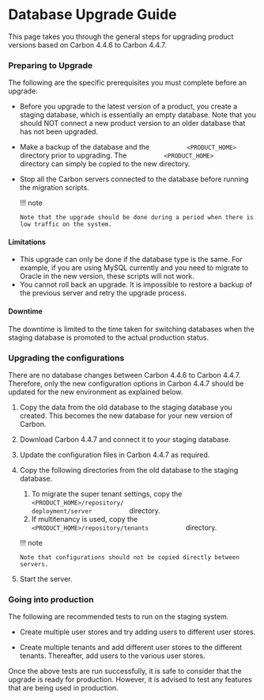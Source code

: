 # Database Upgrade Guide

This page takes you through the general steps for upgrading product
versions based on Carbon 4.4.6 to Carbon 4.4.7.

### Preparing to Upgrade

The following are the specific prerequisites you must complete before an
upgrade:

-   Before you upgrade to the latest version of a product, you create a
    staging database, which is essentially an empty database. Note that
    you should NOT connect a new product version to an older database
    that has not been upgraded.

-   Make a backup of the database and the
    `           <PRODUCT_HOME>          ` directory prior to upgrading.
    The `           <PRODUCT_HOME>          ` directory can simply be
    copied to the new directory.

-   Stop all the Carbon servers connected to the database before running
    the migration scripts.

    !!! note
    
        Note that the upgrade should be done during a period when there is
        low traffic on the system.
    

#### Limitations

-   This upgrade can only be done if the database type is the same. For
    example, if you are using MySQL currently and you need to migrate to
    Oracle in the new version, these scripts will not work.
-   You cannot roll back an upgrade. It is impossible to restore a
    backup of the previous server and retry the upgrade process.

#### Downtime

The downtime is limited to the time taken for switching databases when
the staging database is promoted to the actual production status.

### Upgrading the configurations

There are no database changes between Carbon 4.4.6 to Carbon 4.4.7.
Therefore, only the new configuration options in Carbon 4.4.7 should be
updated for the new environment as explained below.

1.  Copy the data from the old database to the staging database you
    created. This becomes the new database for your new version of
    Carbon.
2.  Download Carbon 4.4.7 and connect it to your staging database.

3.  Update the configuration files in Carbon 4.4.7 as required.

4.  Copy the following directories from the old database to the staging
    database.

    1.  To migrate the super tenant settings, copy the
        `            <PRODUCT_HOME>/repository/           `
        `            deployment/server           ` directory.
    2.  If multitenancy is used, copy the
        `            <PRODUCT_HOME>/repository/tenants           `
        directory.

    !!! note
    
        Note that configurations should not be copied directly between
        servers.
    

5.  Start the server.

### Going into production

The following are recommended tests to run on the staging system.

-   Create multiple user stores and try adding users to different user
    stores.

-   Create multiple tenants and add different user stores to the
    different tenants. Thereafter, add users to the various user stores.

Once the above tests are run successfully, it is safe to consider that
the upgrade is ready for production. However, it is advised to test any
features that are being used in production.
